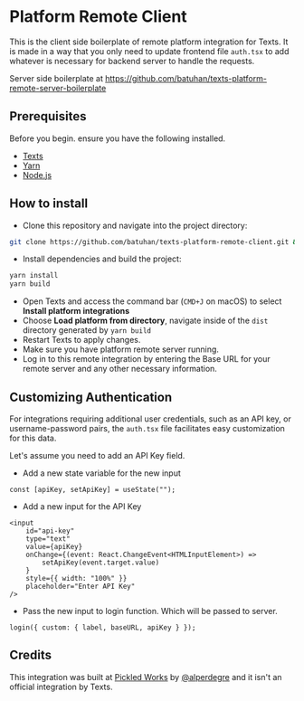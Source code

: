 # Platform Remote Client

This is the client side boilerplate of remote platform integration for Texts. 
It is made in a way that you only need to update frontend file `auth.tsx` to add whatever is necessary for backend server to handle the requests.

Server side boilerplate at https://github.com/batuhan/texts-platform-remote-server-boilerplate

## Prerequisites

Before you begin. ensure you have the following installed.

- [Texts](https://texts.com)
- [Yarn](https://yarnpkg.com/)
- [Node.js](https://nodejs.org/en)

## How to install

- Clone this repository and navigate into the project directory:
```bash
git clone https://github.com/batuhan/texts-platform-remote-client.git && cd texts-platform-remote-client
```
- Install dependencies and build the project:
```bash
yarn install
yarn build
```
- Open Texts and access the command bar (`CMD+J` on macOS) to select **Install platform integrations**
- Choose **Load platform from directory**, navigate inside of the `dist` directory generated by `yarn build`
- Restart Texts to apply changes.
- Make sure you have platform remote server running.
- Log in to this remote integration by entering the Base URL for your remote server and any other necessary information. 

## Customizing Authentication

For integrations requiring additional user credentials, such as an API key, or username-password pairs, the `auth.tsx` file facilitates easy customization for this data. 

Let's assume you need to add an API Key field.

- Add a new state variable for the new input
```tsx
const [apiKey, setApiKey] = useState("");
```
- Add a new input for the API Key
```tsx
<input
    id="api-key"
    type="text"
    value={apiKey}
    onChange={(event: React.ChangeEvent<HTMLInputElement>) =>
        setApiKey(event.target.value)
    }
    style={{ width: "100%" }}
    placeholder="Enter API Key"
/>
```
- Pass the new input to login function. Which will be passed to server.
```tsx
login({ custom: { label, baseURL, apiKey } });
```

## Credits
This integration was built at [Pickled Works](https://pickled.works/) by [@alperdegre](https://github.com/alperdegre/) and it isn't an official integration by Texts.

